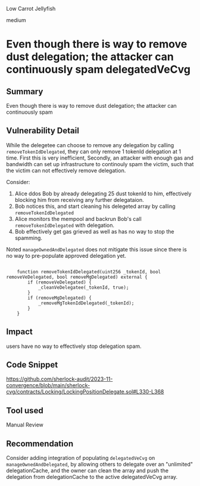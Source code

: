 Low Carrot Jellyfish

medium

# Even though there is way to remove dust delegation; the attacker can continuously spam delegatedVeCvg

## Summary
Even though there is way to remove dust delegation; the attacker can continuously spam

## Vulnerability Detail
While the delegetee can choose to remove any delegation by calling `removeTokenIdDelegated`, they can only remove 1 tokenId delegation at 1 time. First this is very inefficient, Secondly, an attacker with enough gas and bandwidth can set up infrastructure to continouly spam the victim, such that the victim can not effectively remove delegation.

Consider:
1. Alice ddos Bob by already delegating 25 dust tokenId to him, effectively blocking him from receiving any further delegataion.
2. Bob notices this, and start cleaning his delegeted array by calling `removeTokenIdDelegated`
3. Alice monitors the mempool and backrun Bob's call `removeTokenIdDelegated` with delegation.
4. Bob effectively get gas grieved as well as has no way to stop the spamming.

Noted `manageOwnedAndDelegated` does not mitigate this issue since there is no way to pre-populate approved delegation yet.

```solidity

    function removeTokenIdDelegated(uint256 _tokenId, bool removeVeDelegated, bool removeMgDelegated) external {
        if (removeVeDelegated) {
            _cleanVeDelegatee(_tokenId, true);
        }
        if (removeMgDelegated) {
            _removeMgTokenIdDelegated(_tokenId);
        }
    }
```

## Impact
users have no way to effectively stop delegation spam.
## Code Snippet
https://github.com/sherlock-audit/2023-11-convergence/blob/main/sherlock-cvg/contracts/Locking/LockingPositionDelegate.sol#L330-L368

## Tool used

Manual Review

## Recommendation
Consider adding integration of populating `delegatedVeCvg` on `manageOwnedAndDelegated`, by allowing others to delegate over an "unlimited" delegationCache, and the owner can clean the array and push the delegation from delegationCache to the active delegatedVeCvg array.
